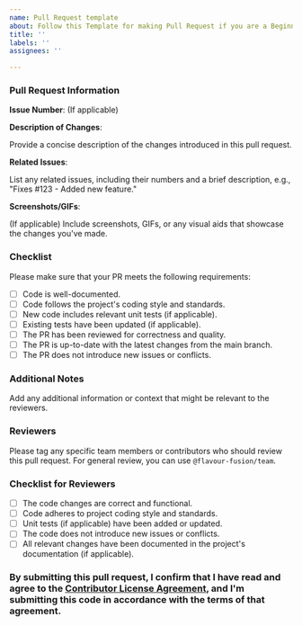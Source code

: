 ```yaml
---
name: Pull Request template
about: Follow this Template for making Pull Request if you are a Beginner !!
title: ''
labels: ''
assignees: ''

---
```


### Pull Request Information

**Issue Number**: (If applicable)

**Description of Changes**:

Provide a concise description of the changes introduced in this pull request.

**Related Issues**:

List any related issues, including their numbers and a brief description, e.g., "Fixes #123 - Added new feature."

**Screenshots/GIFs**:

(If applicable) Include screenshots, GIFs, or any visual aids that showcase the changes you've made.

### Checklist

Please make sure that your PR meets the following requirements:

- [ ] Code is well-documented.
- [ ] Code follows the project's coding style and standards.
- [ ] New code includes relevant unit tests (if applicable).
- [ ] Existing tests have been updated (if applicable).
- [ ] The PR has been reviewed for correctness and quality.
- [ ] The PR is up-to-date with the latest changes from the main branch.
- [ ] The PR does not introduce new issues or conflicts.

### Additional Notes

Add any additional information or context that might be relevant to the reviewers.

### Reviewers

Please tag any specific team members or contributors who should review this pull request. For general review, you can use `@flavour-fusion/team`.

### Checklist for Reviewers

- [ ] The code changes are correct and functional.
- [ ] Code adheres to project coding style and standards.
- [ ] Unit tests (if applicable) have been added or updated.
- [ ] The code does not introduce new issues or conflicts.
- [ ] All relevant changes have been documented in the project's documentation (if applicable).

### By submitting this pull request, I confirm that I have read and agree to the [Contributor License Agreement](CONTRIBUTING.md), and I'm submitting this code in accordance with the terms of that agreement.
